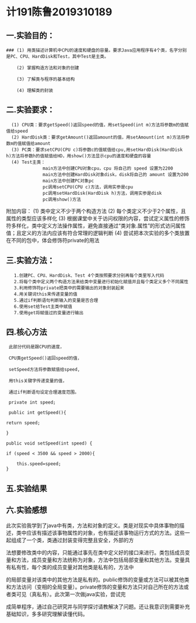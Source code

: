# 计191陈鲁2019310189

## 一.实验目的：
    ### (1) 用类描述计算机中CPU的速度和硬盘的容量。要求Java应用程序有4个类，名字分别是PC、CPU、HardDisk和Test，其中Test是主类。
        
        (2) 掌握构造方法和对象的创建
        
        (3) 了解类与程序的基本结构
        
        (4) 理解类的封装

## 二.实验要求：
      (1) CPU类：要求getSpeed()返回speed的值，用setSpeed(int m)方法将参数m的值赋值给speed
      (2) HardDisk类：要求getAmount()返回amount的值，用setAmount(int m)方法将参数m的值赋值给amount
      (3) PC类：要求setCPU(CPU c)将参数c的值赋值给cpu,用setHardDisk(HardDisk h)方法将参数h的值赋值给HD，用show()方法显示cpu的速度和硬盘的容量
      (4) Test主类：
                  main方法中创建CPU对象cpu，cpu 将自己的 speed 设置为2200
                  main方法中创建HardDisk对象disk，disk将自己的 amount 设置为200
                  main方法中创建PC对象pc
                  pc调用setCPU(CPU c)方法，调用实参是cpu
                  pc调用setHardDisk(HardDisk h)方法，调用实参是disk
                  pc调用show()方法
附加内容：
    (1) 类中定义不少于两个构造方法
    (2) 每个类定义不少于2个属性，且属性的类型应该多样化
    (3) 根据课堂中关于访问权限的内容，尝试定义属性的修饰符多样化，类中定义方法操作属性，避免直接通过“类对象.属性”的形式访问属性值；且定义的方法内应该有符合常理的逻辑判断
    (4) 尝试把本次实验的多个类放置在不同的包中，体会修饰符private的用法

## 三.实验方法：
       1.创建PC、CPU、HardDisk、Test 4个类按照要求分别再每个类里写入代码
       2.将每个类中定义两个构造方法来给类中变量进行初始化赋值并且每个类定义多个不同属性
       3.利用修饰符private把类中的需要输出的对象封装起来
       4.用关键词this来传递变量的值
       5.通过if判断语句判断输入的变量是否合理
       6.使用set给Test主类中赋值
       7.使用get将赋值过的变量进行输出
       
## 四.核心方法
     此部分代码是跟CPU的速度，
     
     CPU类getSpeed()返回speed的值，
     
     setSpeed方法将参数赋值给speed,
     
     用this关键字传递变量的值，
     
     通过if判断语句设定合理速度范围。
     
     private int speed;
     
     public int getSpeed(){
     
    return speed;
    
    }

    public void setSpeed(int speed) {
    
    if (speed < 3500 && speed > 2000){
    
        this.speed=speed;
    }
     
 ## 五.实验结果
 
 ## 六.实验感想
 此次实验我学到了java中有类，方法和对象的定义。类是对现实中具体事物的描述，类中应该有描述该事物属性的对象，也有描述该事物运行方式的方法。这些一起组成了一个类，类通过封装变得完整且安全，外部的方
 
法想要修改类中的内容，只能通过事先在类中定义好的接口来进行。类包括成员变量和方法，成员变量和方法统称为对象，方法中包括局部变量和其他方法。变量具有私有性，每个类的成员变量对其他类是私有的，方法中

的局部变量对该类中的其他方法是私有的。public修饰的变量或方法可以被其他类和方法访问（变相的全局变量）。private修饰的变量和方法只对自己所在的方法或者类可见（真私有）。此次第一次做java实验，尝试完

成简单程序，通过自己研究并与同学探讨请教解决了问题。还让我意识到需要补充基础知识，多多研究理解读懂代码。

